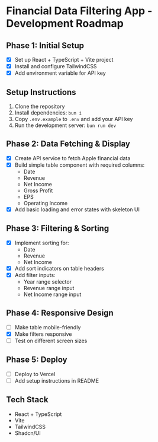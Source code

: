 # Financial Data Filtering App - Development Roadmap

## Phase 1: Initial Setup
- [x] Set up React + TypeScript + Vite project
- [x] Install and configure TailwindCSS
- [x] Add environment variable for API key

## Setup Instructions
1. Clone the repository
2. Install dependencies: `bun i`
3. Copy `.env.example` to `.env` and add your API key
4. Run the development server: `bun run dev`

## Phase 2: Data Fetching & Display
- [x] Create API service to fetch Apple financial data
- [x] Build simple table component with required columns:
  - Date
  - Revenue
  - Net Income 
  - Gross Profit
  - EPS
  - Operating Income
- [x] Add basic loading and error states with skeleton UI

## Phase 3: Filtering & Sorting
- [x] Implement sorting for:
  - Date
  - Revenue
  - Net Income
- [x] Add sort indicators on table headers
- [x] Add filter inputs:
  - Year range selector
  - Revenue range input
  - Net Income range input

## Phase 4: Responsive Design
- [ ] Make table mobile-friendly
- [x] Make filters responsive
- [ ] Test on different screen sizes

## Phase 5: Deploy
- [ ] Deploy to Vercel
- [ ] Add setup instructions in README

## Tech Stack
- React + TypeScript
- Vite
- TailwindCSS
- Shadcn/UI


